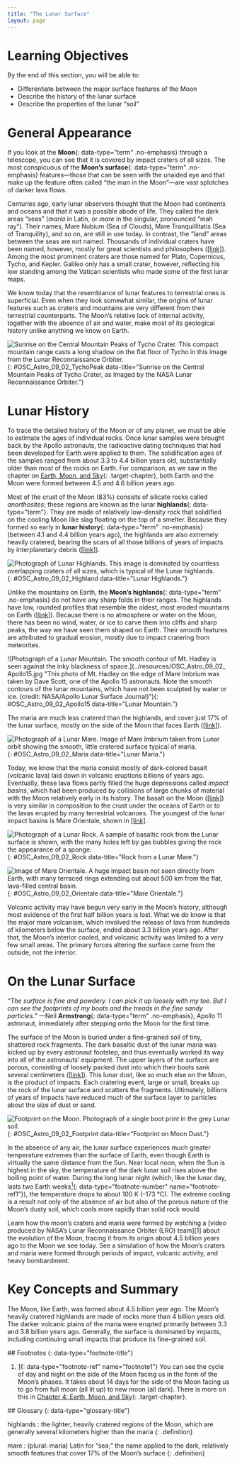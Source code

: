 ```yaml
---
title: "The Lunar Surface"
layout: page
---
```



# Learning Objectives

By the end of this section, you will be able to:

* Differentiate between the major surface features of the Moon
* Describe the history of the lunar surface
* Describe the properties of the lunar “soil”

# General Appearance

If you look at the **Moon**{: data-type="term" .no-emphasis} through a telescope, you can see that it is covered by impact craters of all sizes. The most conspicuous of the **Moon’s surface**{: data-type="term" .no-emphasis} features—those that can be seen with the unaided eye and that make up the feature often called “the man in the Moon”—are vast splotches of darker lava flows.

Centuries ago, early lunar observers thought that the Moon had continents and oceans and that it was a possible abode of life. They called the dark areas “seas” (*maria* in Latin, or *mare* in the singular, pronounced “mah ray”). Their names, Mare Nubium (Sea of Clouds), Mare Tranquillitatis (Sea of Tranquility), and so on, are still in use today. In contrast, the “land” areas between the seas are not named. Thousands of individual craters have been named, however, mostly for great scientists and philosophers ([\[link\]](#OSC_Astro_09_02_TychoPeak)). Among the most prominent craters are those named for Plato, Copernicus, Tycho, and Kepler. Galileo only has a small crater, however, reflecting his low standing among the Vatican scientists who made some of the first lunar maps.

We know today that the resemblance of lunar features to terrestrial ones is superficial. Even when they look somewhat similar, the origins of lunar features such as craters and mountains are very different from their terrestrial counterparts. The Moon’s relative lack of internal activity, together with the absence of air and water, make most of its geological history unlike anything we know on Earth.

 ![Sunrise on the Central Mountain Peaks of Tycho Crater. This compact mountain range casts a long shadow on the flat floor of Tycho in this image from the Lunar Reconnaissance Orbiter.](../resources/OSC_Astro_09_02_TychoPeak.jpg "Tycho, about 82 kilometers in diameter, is one of the youngest of the very large lunar craters. The central mountain rises 12 kilometers above the crater floor. (credit: modification of work by NASA/Goddard/Arizona State University)"){: #OSC_Astro_09_02_TychoPeak data-title="Sunrise on the Central Mountain Peaks of Tycho Crater, as Imaged by the NASA Lunar Reconnaissance Orbiter."}

# Lunar History

To trace the detailed history of the Moon or of any planet, we must be able to estimate the ages of individual rocks. Once lunar samples were brought back by the Apollo astronauts, the radioactive dating techniques that had been developed for Earth were applied to them. The solidification ages of the samples ranged from about 3.3 to 4.4 billion years old, substantially older than most of the rocks on Earth. For comparison, as we saw in the chapter on [Earth, Moon, and Sky](/m59781){: .target-chapter}, both Earth and the Moon were formed between 4.5 and 4.6 billion years ago.

Most of the crust of the Moon (83%) consists of silicate rocks called *anorthosites*; these regions are known as the lunar **highlands**{: data-type="term"}. They are made of relatively low-density rock that solidified on the cooling Moon like slag floating on the top of a smelter. Because they formed so early in **lunar history**{: data-type="term" .no-emphasis} (between 4.1 and 4.4 billion years ago), the highlands are also extremely heavily cratered, bearing the scars of all those billions of years of impacts by interplanetary debris ([\[link\]](#OSC_Astro_09_02_Highland)).

 ![Photograph of Lunar Highlands. This image is dominated by countless overlapping craters of all sizes, which is typical of the Lunar highlands.](../resources/OSC_Astro_09_02_Highland.jpg "The old, heavily cratered lunar highlands make up 83% of the Moon&#x2019;s surface. (credit: Apollo 11 Crew, NASA)"){: #OSC_Astro_09_02_Highland data-title="Lunar Highlands."}

Unlike the mountains on Earth, the **Moon’s highlands**{: data-type="term" .no-emphasis} do not have any sharp folds in their ranges. The highlands have low, rounded profiles that resemble the oldest, most eroded mountains on Earth ([\[link\]](#OSC_Astro_09_02_Apollo15)). Because there is no atmosphere or water on the Moon, there has been no wind, water, or ice to carve them into cliffs and sharp peaks, the way we have seen them shaped on Earth. Their smooth features are attributed to gradual erosion, mostly due to impact cratering from meteorites.

 ![Photograph of a Lunar Mountain. The smooth contour of Mt. Hadley is seen against the inky blackness of space.](../resources/OSC_Astro_09_02_ Apollo15.jpg "This photo of Mt. Hadley on the edge of Mare Imbrium was taken by Dave Scott, one of the Apollo 15 astronauts. Note the smooth contours of the lunar mountains, which have not been sculpted by water or ice. (credit: NASA/Apollo Lunar Surface Journal)"){: #OSC_Astro_09_02_Apollo15 data-title="Lunar Mountain."}

The maria are much less cratered than the highlands, and cover just 17% of the lunar surface, mostly on the side of the Moon that faces Earth ([\[link\]](#OSC_Astro_09_02_Maria)).

 ![Photograph of a Lunar Mare. Image of Mare Imbrium taken from Lunar orbit showing the smooth, little cratered surface typical of maria.](../resources/OSC_Astro_09_02_Maria.jpg "About 17% of the Moon&#x2019;s surface consists of the maria&#x2014;flat plains of basaltic lava. This view of Mare Imbrium also shows numerous secondary craters and evidence of material ejected from the large crater Copernicus on the upper horizon. Copernicus is an impact crater almost 100 kilometers in diameter that was formed long after the lava in Imbrium had already been deposited. (credit: NASA, Apollo 17)"){: #OSC_Astro_09_02_Maria data-title="Lunar Maria."}

Today, we know that the maria consist mostly of dark-colored basalt (volcanic lava) laid down in volcanic eruptions billions of years ago. Eventually, these lava flows partly filled the huge depressions called *impact basins*, which had been produced by collisions of large chunks of material with the Moon relatively early in its history. The basalt on the Moon ([\[link\]](#OSC_Astro_09_02_Rock)) is very similar in composition to the crust under the oceans of Earth or to the lavas erupted by many terrestrial volcanoes. The youngest of the lunar impact basins is Mare Orientale, shown in [\[link\]](#OSC_Astro_09_02_Orientale).

 ![Photograph of a Lunar Rock. A sample of basaltic rock from the Lunar surface is shown, with the many holes left by gas bubbles giving the rock the appearance of a sponge.](../resources/OSC_Astro_09_02_Rock.jpg "In this sample of basalt from the mare surface, you can see the holes left by gas bubbles, which are characteristic of rock formed from lava. All lunar rocks are chemically distinct from terrestrial rocks, a fact that has allowed scientists to identify a few lunar samples among the thousands of meteorites that reach Earth. (credit: modification of work by NASA)"){: #OSC_Astro_09_02_Rock data-title="Rock from a Lunar Mare."}

![Image of Mare Orientale. A huge impact basin not seen directly from Earth, with many terraced rings extending out about 500 km from the flat, lava-filled central basin.](../resources/OSC_Astro_09_02_Orientale.jpg "The youngest of the large lunar impact basins is Orientale, formed 3.8 billion years ago. Its outer ring is about 1000 kilometers in diameter, roughly the distance between New York City and Detroit, Michigan. Unlike most of the other basins, Orientale has not been completely filled in with lava flows, so it retains its striking &#x201C;bull&#x2019;s-eye&#x201D; appearance. It is located on the edge of the Moon as seen from Earth. (credit: NASA)"){: #OSC_Astro_09_02_Orientale data-title="Mare Orientale."}

Volcanic activity may have begun very early in the Moon’s history, although most evidence of the first half billion years is lost. What we do know is that the major mare volcanism, which involved the release of lava from hundreds of kilometers below the surface, ended about 3.3 billion years ago. After that, the Moon’s interior cooled, and volcanic activity was limited to a very few small areas. The primary forces altering the surface come from the outside, not the interior.

# On the Lunar Surface

*“The surface is fine and powdery. I can pick it up loosely with my toe. But I can see the footprints of my boots and the treads in the fine sandy particles.”* —Neil **Armstrong**{: data-type="term" .no-emphasis}, Apollo 11 astronaut, immediately after stepping onto the Moon for the first time.

The surface of the Moon is buried under a fine-grained soil of tiny, shattered rock fragments. The dark basaltic dust of the lunar maria was kicked up by every astronaut footstep, and thus eventually worked its way into all of the astronauts’ equipment. The upper layers of the surface are porous, consisting of loosely packed dust into which their boots sank several centimeters ([\[link\]](#OSC_Astro_09_02_Footprint)). This lunar dust, like so much else on the Moon, is the product of impacts. Each cratering event, large or small, breaks up the rock of the lunar surface and scatters the fragments. Ultimately, billions of years of impacts have reduced much of the surface layer to particles about the size of dust or sand.

 ![Footprint on the Moon. Photograph of a single boot print in the grey Lunar soil.](../resources/OSC_Astro_09_02_Footprint.jpg "Apollo photo of an astronaut&#x2019;s boot print in the lunar soil. (credit: NASA)"){: #OSC_Astro_09_02_Footprint data-title="Footprint on Moon Dust."}

In the absence of any air, the lunar surface experiences much greater temperature extremes than the surface of Earth, even though Earth is virtually the same distance from the Sun. Near local noon, when the Sun is highest in the sky, the temperature of the dark lunar soil rises above the boiling point of water. During the long lunar night (which, like the lunar day, lasts two Earth weeks[<sup>1</sup>](#footnote1){: data-type="footnote-number" name="footnote-ref1"}), the temperature drops to about 100 K (–173 °C). The extreme cooling is a result not only of the absence of air but also of the porous nature of the Moon’s dusty soil, which cools more rapidly than solid rock would.

<div data-type="note" class="note astronomy link-to-learning" markdown="1">
Learn how the moon’s craters and maria were formed by watching a [video produced by NASA’s Lunar Reconnaissance Orbiter (LRO) team][1] about the evolution of the Moon, tracing it from its origin about 4.5 billion years ago to the Moon we see today. See a simulation of how the Moon’s craters and maria were formed through periods of impact, volcanic activity, and heavy bombardment.

</div>

# Key Concepts and Summary

The Moon, like Earth, was formed about 4.5 billion year ago. The Moon’s heavily cratered highlands are made of rocks more than 4 billion years old. The darker volcanic plains of the maria were erupted primarily between 3.3 and 3.8 billion years ago. Generally, the surface is dominated by impacts, including continuing small impacts that produce its fine-grained soil.

<div data-type="footnote-refs" markdown="1">
## Footnotes
{: data-type="footnote-title"}

1.  [1](#footnote-ref1){: data-type="footnote-ref" name="footnote1"} You can see the cycle of day and night on the side of the Moon facing us in the form of the Moon’s phases. It takes about 14 days for the side of the Moon facing us to go from full moon (all lit up) to new moon (all dark). There is more on this in [Chapter 4: Earth, Moon, and Sky](/m59781){: .target-chapter}.

</div>

<div data-type="glossary" markdown="1">
## Glossary
{: data-type="glossary-title"}

highlands
: the lighter, heavily cratered regions of the Moon, which are generally several kilometers higher than the maria
{: .definition}

mare
: (plural: maria) Latin for “sea;” the name applied to the dark, relatively smooth features that cover 17% of the Moon’s surface
{: .definition}

</div>



[1]: https://openstax.org/l/30mooncratersfo
